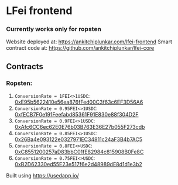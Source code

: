 # LFei frontend

### Currently works only for ropsten
Website deployed at: https://ankitchiplunkar.com/lfei-frontend
Smart contract code at: https://github.com/ankitchiplunkar/lfei-core 

## Contracts
### Ropsten:
1. `ConversionRate = 1FEI<>1USDC`: [0xE95b5622410e56ea876fFed00C3f63c6EF3D56A6](https://ropsten.etherscan.io/address/0xE95b5622410e56ea876fFed00C3f63c6EF3D56A6)
2. `ConversionRate = 0.95FEI<>1USDC`: [0xfECB7F0e191Feefabd85361F91E830e88f304D2F](https://ropsten.etherscan.io/address/0xfECB7F0e191Feefabd85361F91E830e88f304D2F)
3. `ConversionRate = 0.9FEI<>1USDC`: [0xAfc6CC6ec62E0E76b03B763E36E27b055F273cdb](https://ropsten.etherscan.io/address/0xAfc6CC6ec62E0E76b03B763E36E27b055F273cdb)
4. `ConversionRate = 0.85FEI<>1USDC`: [0x26Ba4e093122e0327971EC34811c24aF3B4b7AC5](https://ropsten.etherscan.io/address/0x26Ba4e093122e0327971EC34811c24aF3B4b7AC5)
5. `ConversionRate = 0.8FEI<>USDC`: [0xC8551200257aD83bbC01fE82984c815908B0Fe8C](https://ropsten.etherscan.io/address/0xC8551200257aD83bbC01fE82984c815908B0Fe8C)
6. `ConversionRate = 0.75FEI<>USDC`: [0xB2D62330ed55E23e517f6e2d48989dE8d1d1e3b2](https://ropsten.etherscan.io/address/0xB2D62330ed55E23e517f6e2d48989dE8d1d1e3b2)

Built using https://usedapp.io/